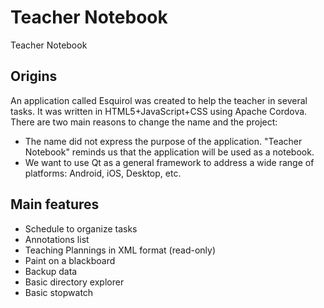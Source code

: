 Teacher Notebook
================

Teacher Notebook

Origins
-------
An application called Esquirol was created to help the teacher in several tasks. It was written in HTML5+JavaScript+CSS using Apache Cordova. There are two main reasons to change the name and the project:

* The name did not express the purpose of the application. "Teacher Notebook" reminds us that the application will be used as a notebook.
* We want to use Qt as a general framework to address a wide range of platforms: Android, iOS, Desktop, etc.


Main features
-------------
* Schedule to organize tasks
* Annotations list
* Teaching Plannings in XML format (read-only)
* Paint on a blackboard
* Backup data
* Basic directory explorer
* Basic stopwatch
